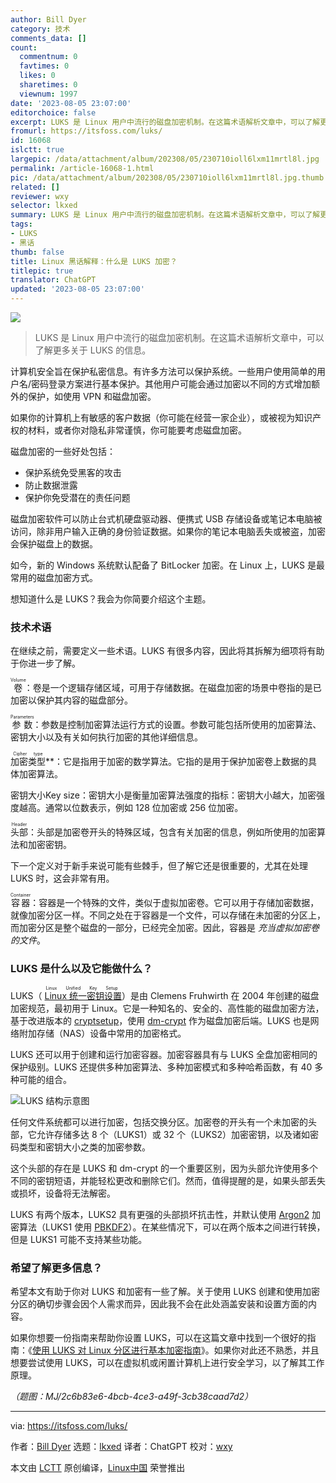 ```yaml
---
author: Bill Dyer
category: 技术
comments_data: []
count:
  commentnum: 0
  favtimes: 0
  likes: 0
  sharetimes: 0
  viewnum: 1997
date: '2023-08-05 23:07:00'
editorchoice: false
excerpt: LUKS 是 Linux 用户中流行的磁盘加密机制。在这篇术语解析文章中，可以了解更多关于 LUKS 的信息。
fromurl: https://itsfoss.com/luks/
id: 16068
islctt: true
largepic: /data/attachment/album/202308/05/230710ioll6lxm11mrtl8l.jpg
permalink: /article-16068-1.html
pic: /data/attachment/album/202308/05/230710ioll6lxm11mrtl8l.jpg.thumb.jpg
related: []
reviewer: wxy
selector: lkxed
summary: LUKS 是 Linux 用户中流行的磁盘加密机制。在这篇术语解析文章中，可以了解更多关于 LUKS 的信息。
tags:
- LUKS
- 黑话
thumb: false
title: Linux 黑话解释：什么是 LUKS 加密？
titlepic: true
translator: ChatGPT
updated: '2023-08-05 23:07:00'
---
```


![](/data/attachment/album/202308/05/230710ioll6lxm11mrtl8l.jpg)



> 
> LUKS 是 Linux 用户中流行的磁盘加密机制。在这篇术语解析文章中，可以了解更多关于 LUKS 的信息。
> 
> 
> 


计算机安全旨在保护私密信息。有许多方法可以保护系统。一些用户使用简单的用户名/密码登录方案进行基本保护。其他用户可能会通过加密以不同的方式增加额外的保护，如使用 VPN 和磁盘加密。


如果你的计算机上有敏感的客户数据（你可能在经营一家企业），或被视为知识产权的材料，或者你对隐私非常谨慎，你可能要考虑磁盘加密。


磁盘加密的一些好处包括：


* 保护系统免受黑客的攻击
* 防止数据泄露
* 保护你免受潜在的责任问题


磁盘加密软件可以防止台式机硬盘驱动器、便携式 USB 存储设备或笔记本电脑被访问，除非用户输入正确的身份验证数据。如果你的笔记本电脑丢失或被盗，加密会保护磁盘上的数据。


如今，新的 Windows 系统默认配备了 BitLocker 加密。在 Linux 上，LUKS 是最常用的磁盘加密方式。


想知道什么是 LUKS？我会为你简要介绍这个主题。


### 技术术语


在继续之前，需要定义一些术语。LUKS 有很多内容，因此将其拆解为细项将有助于你进一步了解。


<ruby> 卷 <rt>  Volume </rt></ruby>：卷是一个逻辑存储区域，可用于存储数据。在磁盘加密的场景中卷指的是已加密以保护其内容的磁盘部分。


<ruby> 参数 <rt>  Parameters </rt></ruby>：参数是控制加密算法运行方式的设置。参数可能包括所使用的加密算法、密钥大小以及有关如何执行加密的其他详细信息。


<ruby> 加密类型 <rt>  Cipher type </rt></ruby>\*\*：它是指用于加密的数学算法。它指的是用于保护加密卷上数据的具体加密算法。


密钥大小Key size：密钥大小是衡量加密算法强度的指标：密钥大小越大，加密强度越高。通常以位数表示，例如 128 位加密或 256 位加密。


<ruby> 头部 <rt>  Header </rt></ruby>：头部是加密卷开头的特殊区域，包含有关加密的信息，例如所使用的加密算法和加密密钥。


下一个定义对于新手来说可能有些棘手，但了解它还是很重要的，尤其在处理 LUKS 时，这会非常有用。


<ruby> 容器 <rt>  Container </rt></ruby>：容器是一个特殊的文件，类似于虚拟加密卷。它可以用于存储加密数据，就像加密分区一样。不同之处在于容器是一个文件，可以存储在未加密的分区上，而加密分区是整个磁盘的一部分，已经完全加密。因此，容器是 *充当虚拟加密卷的文件*。


### LUKS 是什么以及它能做什么？


LUKS（<ruby> <a href="https://en.wikipedia.org/wiki/Linux_Unified_Key_Setup?ref=its-foss">  Linux 统一密钥设置 </a> <rt>  Linux Unified Key Setup </rt></ruby>）是由 Clemens Fruhwirth 在 2004 年创建的磁盘加密规范，最初用于 Linux。它是一种知名的、安全的、高性能的磁盘加密方法，基于改进版本的 [cryptsetup](https://www.tutorialspoint.com/unix_commands/cryptsetup.htm?ref=its-foss)，使用 [dm-crypt](https://www.kernel.org/doc/html/latest/admin-guide/device-mapper/dm-crypt.html?ref=its-foss) 作为磁盘加密后端。LUKS 也是网络附加存储（NAS）设备中常用的加密格式。


LUKS 还可以用于创建和运行加密容器。加密容器具有与 LUKS 全盘加密相同的保护级别。LUKS 还提供多种加密算法、多种加密模式和多种哈希函数，有 40 多种可能的组合。


![LUKS 结构示意图](/data/attachment/album/202308/05/230751gbddr88rgx887xzg.png)


任何文件系统都可以进行加密，包括交换分区。加密卷的开头有一个未加密的头部，它允许存储多达 8 个（LUKS1）或 32 个（LUKS2）加密密钥，以及诸如密码类型和密钥大小之类的加密参数。


这个头部的存在是 LUKS 和 dm-crypt 的一个重要区别，因为头部允许使用多个不同的密钥短语，并能轻松更改和删除它们。然而，值得提醒的是，如果头部丢失或损坏，设备将无法解密。


LUKS 有两个版本，LUKS2 具有更强的头部损坏抗击性，并默认使用 [Argon2](https://www.argon2.com/?ref=its-foss) 加密算法（LUKS1 使用 [PBKDF2](https://en.wikipedia.org/wiki/PBKDF2?ref=its-foss)）。在某些情况下，可以在两个版本之间进行转换，但是 LUKS1 可能不支持某些功能。


### 希望了解更多信息？


希望本文有助于你对 LUKS 和加密有一些了解。关于使用 LUKS 创建和使用加密分区的确切步骤会因个人需求而异，因此我不会在此处涵盖安装和设置方面的内容。


如果你想要一份指南来帮助你设置 LUKS，可以在这篇文章中找到一个很好的指南：《[使用 LUKS 对 Linux 分区进行基本加密指南](https://linuxconfig.org/basic-guide-to-encrypting-linux-partitions-with-luks?ref=its-foss)》。如果你对此还不熟悉，并且想要尝试使用 LUKS，可以在虚拟机或闲置计算机上进行安全学习，以了解其工作原理。


*（题图：MJ/2c6b83e6-4bcb-4ce3-a49f-3cb38caad7d2）*




---


via: <https://itsfoss.com/luks/>


作者：[Bill Dyer](https://itsfoss.com/author/bill/) 选题：[lkxed](https://github.com/lkxed/) 译者：ChatGPT 校对：[wxy](https://github.com/wxy)


本文由 [LCTT](https://github.com/LCTT/TranslateProject) 原创编译，[Linux中国](https://linux.cn/) 荣誉推出